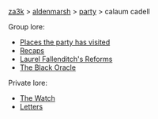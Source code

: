 [za3k](/) > [aldenmarsh](/aldenmarsh) > [party](players1.md) > calaum cadell

Group lore:

- [Places the party has visited](visited.md)
- [Recaps](recap.md)
- [Laurel Fallenditch's Reforms](laurel_fallenditch.md)
- [The Black Oracle](black_oracle.md)

Private lore:

- [The Watch](watch.md)
- [Letters](cal_letters.md)
